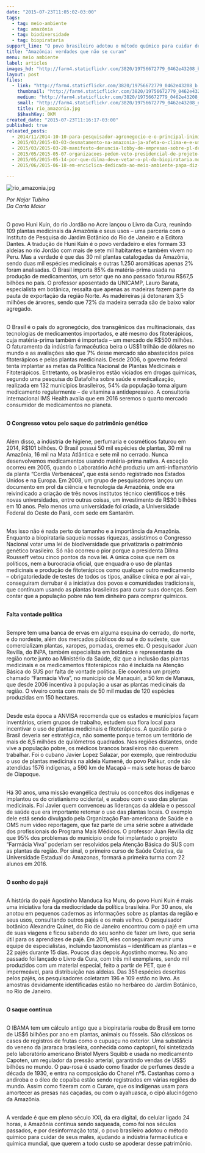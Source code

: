 ```yaml
---
date: "2015-07-23T11:05:02-03:00"
tags:
  - tag: meio-ambiente
  - tag: amazônia
  - tag: biodiversidade
  - tag: biopirataria
support_line: "O povo brasileiro adotou o método químico para cuidar de seus males, ajudando a indústria farmacêutica que contrabandeiam nossa medicina natural."
title: "Amazônia: verdades que não se curam"
menu: meio ambiente
label: articles
images_hd: "http://farm4.staticflickr.com/3820/19756672779_0462e43208_b.jpg"
layout: post
files:
  - link: "http://farm4.staticflickr.com/3820/19756672779_0462e43208_b.jpg"
    thumbnail: "http://farm4.staticflickr.com/3820/19756672779_0462e43208_t.jpg"
    medium: "http://farm4.staticflickr.com/3820/19756672779_0462e43208_z.jpg"
    small: "http://farm4.staticflickr.com/3820/19756672779_0462e43208_n.jpg"
    title: rio_amazonia.jpg
    $$hashKey: 0KM
created_date: "2015-07-23T11:16:17-03:00"
published: true
releated_posts:
  - 2014/11/2014-10-10-para-pesquisador-agronegocio-e-o-principal-inimigo-da-amazonia.md
  - 2015/03/2015-03-03-desmatamento-na-amazonia-ja-afeta-o-clima-e-e-uma-das-causas-da-seca-no-sudeste.md
  - 2015/03/2015-03-20-manifesto-denuncia-lobby-de-empresas-sobre-pl-de-recursos-geneticos.md
  - 2015/05/2015-05-07-organizacoes-pedem-veto-presidencial-de-projeto-de-lei-da-biopirataria.md
  - 2015/05/2015-05-14-por-que-dilma-deve-vetar-o-pl-da-biopirataria.md
  - 2015/06/2015-06-18-em-enciclica-dedicada-ao-meio-ambiente-papa-diz-temer-controle-da-agua-pelas-grandes-empresas.md

---
```

<p><img alt="rio_amazonia.jpg" src="http://farm4.staticflickr.com/3820/19756672779_0462e43208_b.jpg" /></p>

<p><em>Por Najar Tubino<br />
Da Carta Maior</em></p>

<p><br />
O povo Huni Kuin, do rio Jord&atilde;o no Acre lan&ccedil;ou o Livro da Cura, reunindo 109 plantas medicinais da Amaz&ocirc;nia e seus usos &ndash; uma parceria com o Instituto de Pesquisa do Jardim Bot&acirc;nico do Rio de Janeiro e a Editora Dantes. A tradu&ccedil;&atilde;o de Huni Kuin &eacute; o povo verdadeiro e eles formam 33 aldeias no rio Jord&atilde;o com mais de sete mil habitantes e tamb&eacute;m vivem no Peru. Mas a verdade &eacute; que das 30 mil plantas catalogadas da Amaz&ocirc;nia, sendo duas mil esp&eacute;cies medicinais e outras 1.250 arom&aacute;ticas apenas 2% foram analisadas. O Brasil importa 85% da mat&eacute;ria-prima usada na produ&ccedil;&atilde;o de medicamentos, um setor que no ano passado faturou R$67,5 bilh&otilde;es no pa&iacute;s. O professor aposentado da UNICAMP, Lauro Barata, especialista em bot&acirc;nica, ressalta que apenas as madeiras fazem parte da pauta de exporta&ccedil;&atilde;o da regi&atilde;o Norte. As madeireiras j&aacute; detonaram 3,5 milh&otilde;es de &aacute;rvores, sendo que 72% da madeira serrada s&atilde;o de baixo valor agregado.</p>

<p><br />
O Brasil &eacute; o pa&iacute;s do agroneg&oacute;cio, dos transg&ecirc;nicos das multinacionais, das tecnologias de medicamentos importados, e at&eacute; mesmo dos fitoter&aacute;picos, cuja mat&eacute;ria-prima tamb&eacute;m &eacute; importada &ndash; um mercado de R$500 milh&otilde;es. O faturamento da ind&uacute;stria farmac&ecirc;utica beira o US$1 trilh&atilde;o de d&oacute;lares no mundo e as avalia&ccedil;&otilde;es s&atilde;o que 7% desse mercado s&atilde;o abastecidos pelos fitoter&aacute;picos e pelas plantas medicinais. Desde 2006, o governo federal tenta implantar as metas da Pol&iacute;tica Nacional de Plantas Medicinais e Fitoter&aacute;picos. Entretanto, os brasileiros est&atilde;o viciados em drogas qu&iacute;micas, segundo uma pesquisa do Datafolha sobre sa&uacute;de e medicaliza&ccedil;&atilde;o, realizada em 132 munic&iacute;pios brasileiros, 54% da popula&ccedil;&atilde;o toma algum medicamento regularmente &ndash; de vitamina a antidepressivo. A consultoria internacional IMS Health avalia que em 2016 seremos o quarto mercado consumidor de medicamentos no planeta.</p>

<p><br />
<strong>O Congresso votou pelo saque do patrim&ocirc;nio gen&eacute;tico</strong></p>

<p><br />
Al&eacute;m disso, a ind&uacute;stria de higiene, perfumaria e cosm&eacute;ticos faturou em 2014, R$101 bilh&otilde;es. O Brasil possui 50 mil esp&eacute;cies de plantas, 30 mil na Amaz&ocirc;nia, 16 mil na Mata Atl&acirc;ntica e sete mil no cerrado. Nunca desenvolvemos medicamentos usando mat&eacute;ria-prima nativa. A exce&ccedil;&atilde;o ocorreu em 2005, quando o Laborat&oacute;rio Ach&eacute; produziu um anti-inflamat&oacute;rio da planta &ldquo;Cordia Verben&aacute;cea&rdquo;, que est&aacute; sendo registrado nos Estados Unidos e na Europa. Em 2008, um grupo de pesquisadores lan&ccedil;ou um documento em prol da ci&ecirc;ncia e tecnologia da Amaz&ocirc;nia, onde era reivindicado a cria&ccedil;&atilde;o de tr&ecirc;s novos institutos t&eacute;cnico cient&iacute;ficos e tr&ecirc;s novas universidades, entre outras coisas, um investimento de R$30 bilh&otilde;es em 10 anos. Pelo menos uma universidade foi criada, a Universidade Federal do Oeste do Par&aacute;, com sede em Santar&eacute;m.</p>

<p><br />
Mas isso n&atilde;o &eacute; nada perto do tamanho e a import&acirc;ncia da Amaz&ocirc;nia. Enquanto a biopirataria saqueia nossas riquezas, assistimos o Congresso Nacional votar uma lei de biodiversidade que privatizaria o patrim&ocirc;nio gen&eacute;tico brasileiro. S&oacute; n&atilde;o ocorreu o pior porque a presidenta Dilma Rousseff vetou cinco pontos da nova lei. A &uacute;nica coisa que nem os pol&iacute;ticos, nem a burocracia oficial, que enquadra o uso de plantas medicinais e produ&ccedil;&atilde;o de fitoter&aacute;picos como qualquer outro medicamento &ndash; obrigatoriedade de testes de todos os tipos, an&aacute;lise cl&iacute;nica e por a&iacute; vai-, conseguiram derrubar &eacute; a iniciativa dos povos e comunidades tradicionais, que continuam usando as plantas brasileiras para curar suas doen&ccedil;as. Sem contar que a popula&ccedil;&atilde;o pobre n&atilde;o tem dinheiro para comprar qu&iacute;micos.</p>

<p><br />
<strong>Falta vontade pol&iacute;tica</strong></p>

<p><br />
Sempre tem uma banca de ervas em alguma esquina do cerrado, do norte, e do nordeste, al&eacute;m dos mercados p&uacute;blicos do sul e do sudeste, que comercializam plantas, xaropes, pomadas, cremes etc. O pesquisador Juan Revilla, do INPA, tamb&eacute;m especialista em bot&acirc;nica e representante da regi&atilde;o norte junto ao Minist&eacute;rio da Sa&uacute;de, diz que a inclus&atilde;o das plantas medicinais e os medicamentos fitoter&aacute;picos n&atilde;o &eacute; inclu&iacute;da na Aten&ccedil;&atilde;o B&aacute;sica do SUS por falta de vontade pol&iacute;tica. Ele coordena um projeto chamado &ldquo;Farm&aacute;cia Viva&rdquo;, no munic&iacute;pio de Manaquiri, a 50 km de Manaus, que desde 2006 incentiva &agrave; popula&ccedil;&atilde;o a usar as plantas medicinais da regi&atilde;o. O viveiro conta com mais de 50 mil mudas de 120 esp&eacute;cies produzidas em 150 hectares.</p>

<p><br />
Desde esta &eacute;poca a ANVISA recomenda que os estados e munic&iacute;pios fa&ccedil;am invent&aacute;rios, criem grupos de trabalho, estudem sua flora local para incentivar o uso de plantas medicinais e fitoter&aacute;picos. A quest&atilde;o para o Brasil deveria ser estrat&eacute;gica, n&atilde;o somente porque temos um territ&oacute;rio de mais de 8,5 milh&otilde;es de quil&ocirc;metros quadrados. Nos regi&otilde;es distantes, onde vive a popula&ccedil;&atilde;o pobre, os m&eacute;dicos brancos brasileiros n&atilde;o querem trabalhar. Foi o cubano Javier Lopez Salazar, por exemplo, que reintroduziu o uso de plantas medicinais na aldeia Kumen&ecirc;, do povo Palikur, onde s&atilde;o atendidas 1576 ind&iacute;genas, a 590 km de Macap&aacute; &ndash; mais sete horas de barco de Oiapoque.</p>

<p><br />
H&aacute; 30 anos, uma miss&atilde;o evang&eacute;lica destruiu os conceitos dos ind&iacute;genas e implantou os do cristianismo ocidental, e acabou com o uso das plantas medicinais. Foi Javier quem convenceu as lideran&ccedil;as da aldeia e o pessoal de sa&uacute;de que era importante retomar o uso das plantas locais. O exemplo dele est&aacute; sendo divulgado pela Organiza&ccedil;&atilde;o Pan-americana de Sa&uacute;de e a OMS num v&iacute;deo reportagem, que faz parte de uma s&eacute;rie sobre a atividade dos profissionais do Programa Mais M&eacute;dicos. O professor Juan Revilla diz que 95% dos problemas do munic&iacute;pio onde foi implantado o projeto &ldquo;Farm&aacute;cia Viva&rdquo; poderiam ser resolvidos pela Aten&ccedil;&atilde;o B&aacute;sica do SUS com as plantas da regi&atilde;o. Por sinal, o primeiro curso de Sa&uacute;de Coletiva, da Universidade Estadual do Amazonas, formar&aacute; a primeira turma com 22 alunos em 2016.</p>

<p><br />
<strong>O sonho do paj&eacute;</strong></p>

<p><br />
A hist&oacute;ria do paj&eacute; Agostinho Manduca Ika Muru, do povo Huni Kuin &eacute; mais uma iniciativa fora da mediocridade da pol&iacute;tica brasileira. Por 30 anos, ele anotou em pequenos cadernos as informa&ccedil;&otilde;es sobre as plantas da regi&atilde;o e seus usos, consultando outros paj&eacute;s e os mais velhos. O pesquisador bot&acirc;nico Alexandre Quinet, do Rio de Janeiro encontrou com o paj&eacute; em uma de suas viagens e ficou sabendo do seu sonho de fazer um livro, que seria &uacute;til para os aprendizes de paj&eacute;. Em 2011, eles conseguiram reunir uma equipe de especialistas, incluindo taxonomistas &ndash; identificam as plantas &ndash; e 22 paj&eacute;s durante 15 dias. Poucos dias depois Agostinho morreu. No ano passado foi lan&ccedil;ado o Livro da Cura, com tr&ecirc;s mil exemplares, sendo mil produzidos com um material especial, feito a partir de PET, que &eacute; imperme&aacute;vel, para distribui&ccedil;&atilde;o nas aldeias. Das 351 esp&eacute;cies descritas pelos paj&eacute;s, os pesquisadores coletaram 196 e 109 est&atilde;o no livro. As amostras devidamente identificadas est&atilde;o no herb&aacute;reo do Jardim Bot&acirc;nico, no Rio de Janeiro.</p>

<p><br />
<strong>O saque continua</strong></p>

<p><br />
O IBAMA tem um c&aacute;lculo antigo que a biopirataria rouba do Brasil em torno de US$6 bilh&otilde;es por ano em plantas, animais ou f&oacute;sseis. S&atilde;o cl&aacute;ssicos os casos de registros de frutas como o cupua&ccedil;u no exterior. Uma subst&acirc;ncia do veneno da jararaca brasileira, conhecida como captopril, foi sintetizada pelo laborat&oacute;rio americano Bristol Myers Squibb e usada no medicamento Capoten, um regulador da press&atilde;o arterial, garantindo vendas de US$5 bilh&otilde;es no mundo. O pau-rosa &eacute; usado como fixador de perfumes desde a d&eacute;cada de 1930, e entra na composi&ccedil;&atilde;o do Chanel n&ordm;5. Castanhas como a andiroba e o &oacute;leo de copa&iacute;ba est&atilde;o sendo registrados em v&aacute;rias regi&otilde;es do mundo. Assim como fizeram com o Curare, que os ind&iacute;genas usam para amortecer as presas nas ca&ccedil;adas, ou com o ayahuasca, o cip&oacute; alucin&oacute;geno da Amaz&ocirc;nia.&nbsp;&nbsp;&nbsp;&nbsp;&nbsp;</p>

<p><br />
A verdade &eacute; que em pleno s&eacute;culo XXI, da era digital, do celular ligado 24 horas, a Amaz&ocirc;nia continua sendo saqueada, como foi nos s&eacute;culos passados, e por desinforma&ccedil;&atilde;o total, o povo brasileiro adotou o m&eacute;todo qu&iacute;mico para cuidar de seus males, ajudando a ind&uacute;stria farmac&ecirc;utica e qu&iacute;mica mundial, que querem a todo custo se apoderar desse patrim&ocirc;nio.</p>
